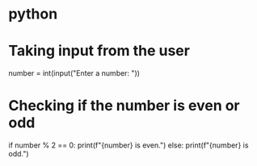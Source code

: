 # python
# Taking input from the user
number = int(input("Enter a number: "))

# Checking if the number is even or odd
if number % 2 == 0:
    print(f"{number} is even.")
else:
    print(f"{number} is odd.")
